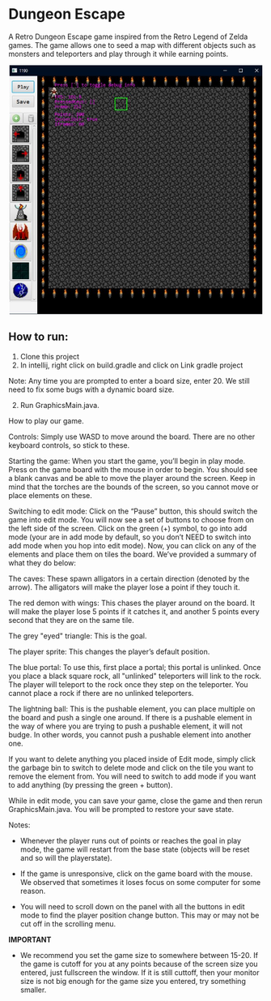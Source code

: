# Dungeon Escape

A Retro Dungeon Escape game inspired from the Retro Legend of Zelda games. The game allows one to seed a map with different objects such as monsters and teleporters and play through it while earning points.

<div align="center">
<img src="https://github.com/dyerfire9/Dungeon-Escape/blob/main/de.jpg" alt="drawing" width="500"/>
</div>

## How to run:

1. Clone this project
2. In intellij, right click on build.gradle and click on Link gradle project

Note: Any time you are prompted to enter a board size, enter 20. We still need to fix some bugs with a dynamic board size. 


2. Run GraphicsMain.java. 


How to play our game. 

Controls: Simply use WASD to move around the board. There are no other keyboard controls, so stick to these.

Starting the game: When you start the game, you’ll begin in play mode. Press on the game board with the mouse in order to begin. You should see a blank canvas and be able to move the player around the screen. Keep in mind that the torches are the bounds of the screen, so you cannot move or place elements on these.

Switching to edit mode: Click on the “Pause” button, this should switch the game into edit mode. You will now see a set of buttons to choose from on the left side of the screen. Click on the green (+) symbol, to go into add mode (your are in add mode by default, so you don’t NEED to switch into add mode when you hop into edit mode). Now, you can click on any of the elements and place them on tiles the board. We’ve provided a summary of what they do below:

The caves: These spawn alligators in a certain direction (denoted by the arrow). The alligators will make the player lose a point if they touch it.

The red demon with wings: This chases the player around on the board. It will make the player lose 5 points if it catches it, and another 5 points every second that they are on the same tile.

The grey "eyed" triangle: This is the goal.

The player sprite: This changes the player’s default position.

The blue portal: To use this, first place a portal; this portal is unlinked. Once you place a black square rock, all "unlinked" teleporters will link to the rock. The player will teleport to the rock once they step on the teleporter. You cannot place a rock if there are no unlinked teleporters.

The lightning ball: This is the pushable element, you can place multiple on the board and push a single one around. If there is a pushable element in the way of where you are trying to push a pushable element, it will not budge. In other words, you cannot push a pushable element into another one. 

If you want to delete anything you placed inside of Edit mode, simply click the garbage bin to switch to delete mode and click on the tile you want to remove the element from. You will need to switch to add mode if you want to add anything (by pressing the green + button).

While in edit mode, you can save your game, close the game and then rerun GraphicsMain.java. You will be prompted to restore your save state. 



Notes: 
- Whenever the player runs out of points or reaches the goal in play mode, the game will restart from the base state (objects will be reset and so will the playerstate).

- If the game is unresponsive, click on the game board with the mouse. We observed that sometimes it loses focus on some computer for some reason. 

- You will need to scroll down on the panel with all the buttons in edit mode to find the player position change button. This may or may not be cut off in the scrolling menu. 

**IMPORTANT**
- We recommend you set the game size to somewhere between 15-20. If the game is cutoff for you at any points because of the screen size you entered, just fullscreen the window. If it is still cuttoff, then your monitor size is not big enough for the game size you entered, try something smaller.
